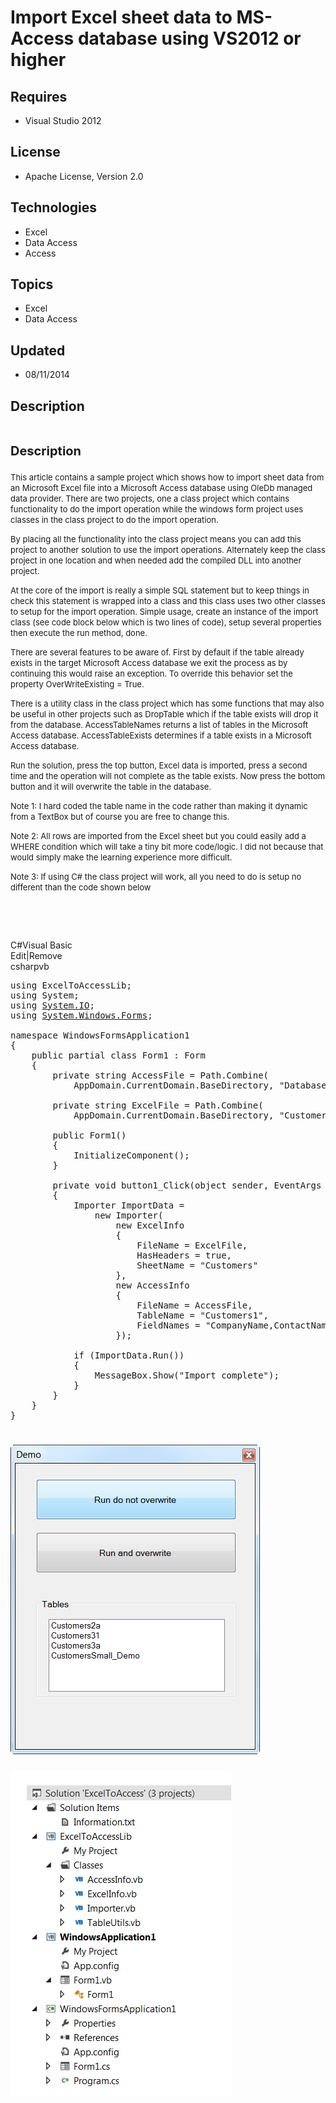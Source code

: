 # Import Excel sheet data to MS-Access database using VS2012 or higher
## Requires
- Visual Studio 2012
## License
- Apache License, Version 2.0
## Technologies
- Excel
- Data Access
- Access
## Topics
- Excel
- Data Access
## Updated
- 08/11/2014
## Description

<h1><span style="font-size:20px; font-weight:bold">Description</span></h1>
<p><span style="font-size:small">This article contains a sample project which shows how to import sheet data from an Microsoft Excel file into a Microsoft Access database using OleDb managed data provider. There are two projects, one a class project which contains
 functionality to do the import operation while the windows form project uses classes in the class project to do the import operation.</span></p>
<p><span style="font-size:small">By placing all the functionality into the class project means you can add this project to another solution to use the import operations. Alternately keep the class project in one location and when needed add the compiled DLL
 into another project.</span></p>
<p><span style="font-size:small">At the core of the import is really a simple SQL statement but to keep things in check this statement is wrapped into a class and this class uses two other classes to setup for the import operation. Simple usage, create an instance
 of the import class (see code block below which is two lines of code), setup several properties then execute the run method, done.</span></p>
<p><span style="font-size:small">There are several features to be aware of. First by default if the table already exists in the target Microsoft Access database we exit the process as by continuing this would raise an exception. To override this behavior set
 the property OverWriteExisting = True.</span></p>
<p><span style="font-size:small">There is a utility class in the class project which has some functions that may also be useful in other projects such as DropTable which if the table exists will drop it from the database. AccessTableNames returns a list of
 tables in the Microsoft Access database. AccessTableExists determines if a table exists in a Microsoft Access database.</span></p>
<p><span style="font-size:small">Run the solution, press the top button, Excel data is imported, press a second time and the operation will not complete as the table exists. Now press the bottom button and it will overwrite the table in the database.</span></p>
<p><span style="font-size:small">Note 1: I hard coded the table name in the code rather than making it dynamic from a TextBox but of course you are free to change this.</span></p>
<p><span style="font-size:small">Note 2: All rows are imported from the Excel sheet but you could easily add a WHERE condition which will take a tiny bit more code/logic. I did not because that would simply make the learning experience more difficult.</span></p>
<p><span style="font-size:small">Note 3: If using C#&nbsp;the class project&nbsp;will work, all you need to do is setup no different than the code shown below&nbsp;</span></p>
<p><em>&nbsp;&nbsp;&nbsp;</em></p>
<p>&nbsp;</p>
<div class="scriptcode">
<div class="pluginEditHolder" pluginCommand="mceScriptCode">
<div class="title"><span>C#</span><span>Visual Basic</span></div>
<div class="pluginLinkHolder"><span class="pluginEditHolderLink">Edit</span>|<span class="pluginRemoveHolderLink">Remove</span></div>
<span class="hidden">csharp</span><span class="hidden">vb</span>


<div class="preview">
<pre class="csharp"><span class="cs__keyword">using</span>&nbsp;ExcelToAccessLib;&nbsp;
<span class="cs__keyword">using</span>&nbsp;System;&nbsp;
<span class="cs__keyword">using</span>&nbsp;<a class="libraryLink" href="http://msdn.microsoft.com/en-US/library/System.IO.aspx" target="_blank" title="Auto generated link to System.IO">System.IO</a>;&nbsp;
<span class="cs__keyword">using</span>&nbsp;<a class="libraryLink" href="http://msdn.microsoft.com/en-US/library/System.Windows.Forms.aspx" target="_blank" title="Auto generated link to System.Windows.Forms">System.Windows.Forms</a>;&nbsp;
&nbsp;
<span class="cs__keyword">namespace</span>&nbsp;WindowsFormsApplication1&nbsp;
{&nbsp;
&nbsp;&nbsp;&nbsp;&nbsp;<span class="cs__keyword">public</span>&nbsp;partial&nbsp;<span class="cs__keyword">class</span>&nbsp;Form1&nbsp;:&nbsp;Form&nbsp;
&nbsp;&nbsp;&nbsp;&nbsp;{&nbsp;
&nbsp;&nbsp;&nbsp;&nbsp;&nbsp;&nbsp;&nbsp;&nbsp;<span class="cs__keyword">private</span>&nbsp;<span class="cs__keyword">string</span>&nbsp;AccessFile&nbsp;=&nbsp;Path.Combine(&nbsp;
&nbsp;&nbsp;&nbsp;&nbsp;&nbsp;&nbsp;&nbsp;&nbsp;&nbsp;&nbsp;&nbsp;&nbsp;AppDomain.CurrentDomain.BaseDirectory,&nbsp;<span class="cs__string">&quot;Database1.accdb&quot;</span>);&nbsp;
&nbsp;
&nbsp;&nbsp;&nbsp;&nbsp;&nbsp;&nbsp;&nbsp;&nbsp;<span class="cs__keyword">private</span>&nbsp;<span class="cs__keyword">string</span>&nbsp;ExcelFile&nbsp;=&nbsp;Path.Combine(&nbsp;
&nbsp;&nbsp;&nbsp;&nbsp;&nbsp;&nbsp;&nbsp;&nbsp;&nbsp;&nbsp;&nbsp;&nbsp;AppDomain.CurrentDomain.BaseDirectory,&nbsp;<span class="cs__string">&quot;Customers.xlsx&quot;</span>);&nbsp;
&nbsp;
&nbsp;&nbsp;&nbsp;&nbsp;&nbsp;&nbsp;&nbsp;&nbsp;<span class="cs__keyword">public</span>&nbsp;Form1()&nbsp;
&nbsp;&nbsp;&nbsp;&nbsp;&nbsp;&nbsp;&nbsp;&nbsp;{&nbsp;
&nbsp;&nbsp;&nbsp;&nbsp;&nbsp;&nbsp;&nbsp;&nbsp;&nbsp;&nbsp;&nbsp;&nbsp;InitializeComponent();&nbsp;
&nbsp;&nbsp;&nbsp;&nbsp;&nbsp;&nbsp;&nbsp;&nbsp;}&nbsp;
&nbsp;
&nbsp;&nbsp;&nbsp;&nbsp;&nbsp;&nbsp;&nbsp;&nbsp;<span class="cs__keyword">private</span>&nbsp;<span class="cs__keyword">void</span>&nbsp;button1_Click(<span class="cs__keyword">object</span>&nbsp;sender,&nbsp;EventArgs&nbsp;e)&nbsp;
&nbsp;&nbsp;&nbsp;&nbsp;&nbsp;&nbsp;&nbsp;&nbsp;{&nbsp;
&nbsp;&nbsp;&nbsp;&nbsp;&nbsp;&nbsp;&nbsp;&nbsp;&nbsp;&nbsp;&nbsp;&nbsp;Importer&nbsp;ImportData&nbsp;=&nbsp;
&nbsp;&nbsp;&nbsp;&nbsp;&nbsp;&nbsp;&nbsp;&nbsp;&nbsp;&nbsp;&nbsp;&nbsp;&nbsp;&nbsp;&nbsp;&nbsp;<span class="cs__keyword">new</span>&nbsp;Importer(&nbsp;
&nbsp;&nbsp;&nbsp;&nbsp;&nbsp;&nbsp;&nbsp;&nbsp;&nbsp;&nbsp;&nbsp;&nbsp;&nbsp;&nbsp;&nbsp;&nbsp;&nbsp;&nbsp;&nbsp;&nbsp;<span class="cs__keyword">new</span>&nbsp;ExcelInfo&nbsp;
&nbsp;&nbsp;&nbsp;&nbsp;&nbsp;&nbsp;&nbsp;&nbsp;&nbsp;&nbsp;&nbsp;&nbsp;&nbsp;&nbsp;&nbsp;&nbsp;&nbsp;&nbsp;&nbsp;&nbsp;{&nbsp;
&nbsp;&nbsp;&nbsp;&nbsp;&nbsp;&nbsp;&nbsp;&nbsp;&nbsp;&nbsp;&nbsp;&nbsp;&nbsp;&nbsp;&nbsp;&nbsp;&nbsp;&nbsp;&nbsp;&nbsp;&nbsp;&nbsp;&nbsp;&nbsp;FileName&nbsp;=&nbsp;ExcelFile,&nbsp;
&nbsp;&nbsp;&nbsp;&nbsp;&nbsp;&nbsp;&nbsp;&nbsp;&nbsp;&nbsp;&nbsp;&nbsp;&nbsp;&nbsp;&nbsp;&nbsp;&nbsp;&nbsp;&nbsp;&nbsp;&nbsp;&nbsp;&nbsp;&nbsp;HasHeaders&nbsp;=&nbsp;<span class="cs__keyword">true</span>,&nbsp;
&nbsp;&nbsp;&nbsp;&nbsp;&nbsp;&nbsp;&nbsp;&nbsp;&nbsp;&nbsp;&nbsp;&nbsp;&nbsp;&nbsp;&nbsp;&nbsp;&nbsp;&nbsp;&nbsp;&nbsp;&nbsp;&nbsp;&nbsp;&nbsp;SheetName&nbsp;=&nbsp;<span class="cs__string">&quot;Customers&quot;</span>&nbsp;
&nbsp;&nbsp;&nbsp;&nbsp;&nbsp;&nbsp;&nbsp;&nbsp;&nbsp;&nbsp;&nbsp;&nbsp;&nbsp;&nbsp;&nbsp;&nbsp;&nbsp;&nbsp;&nbsp;&nbsp;},&nbsp;
&nbsp;&nbsp;&nbsp;&nbsp;&nbsp;&nbsp;&nbsp;&nbsp;&nbsp;&nbsp;&nbsp;&nbsp;&nbsp;&nbsp;&nbsp;&nbsp;&nbsp;&nbsp;&nbsp;&nbsp;<span class="cs__keyword">new</span>&nbsp;AccessInfo&nbsp;
&nbsp;&nbsp;&nbsp;&nbsp;&nbsp;&nbsp;&nbsp;&nbsp;&nbsp;&nbsp;&nbsp;&nbsp;&nbsp;&nbsp;&nbsp;&nbsp;&nbsp;&nbsp;&nbsp;&nbsp;{&nbsp;
&nbsp;&nbsp;&nbsp;&nbsp;&nbsp;&nbsp;&nbsp;&nbsp;&nbsp;&nbsp;&nbsp;&nbsp;&nbsp;&nbsp;&nbsp;&nbsp;&nbsp;&nbsp;&nbsp;&nbsp;&nbsp;&nbsp;&nbsp;&nbsp;FileName&nbsp;=&nbsp;AccessFile,&nbsp;
&nbsp;&nbsp;&nbsp;&nbsp;&nbsp;&nbsp;&nbsp;&nbsp;&nbsp;&nbsp;&nbsp;&nbsp;&nbsp;&nbsp;&nbsp;&nbsp;&nbsp;&nbsp;&nbsp;&nbsp;&nbsp;&nbsp;&nbsp;&nbsp;TableName&nbsp;=&nbsp;<span class="cs__string">&quot;Customers1&quot;</span>,&nbsp;
&nbsp;&nbsp;&nbsp;&nbsp;&nbsp;&nbsp;&nbsp;&nbsp;&nbsp;&nbsp;&nbsp;&nbsp;&nbsp;&nbsp;&nbsp;&nbsp;&nbsp;&nbsp;&nbsp;&nbsp;&nbsp;&nbsp;&nbsp;&nbsp;FieldNames&nbsp;=&nbsp;<span class="cs__string">&quot;CompanyName,ContactName&quot;</span>&nbsp;
&nbsp;&nbsp;&nbsp;&nbsp;&nbsp;&nbsp;&nbsp;&nbsp;&nbsp;&nbsp;&nbsp;&nbsp;&nbsp;&nbsp;&nbsp;&nbsp;&nbsp;&nbsp;&nbsp;&nbsp;});&nbsp;
&nbsp;
&nbsp;&nbsp;&nbsp;&nbsp;&nbsp;&nbsp;&nbsp;&nbsp;&nbsp;&nbsp;&nbsp;&nbsp;<span class="cs__keyword">if</span>&nbsp;(ImportData.Run())&nbsp;
&nbsp;&nbsp;&nbsp;&nbsp;&nbsp;&nbsp;&nbsp;&nbsp;&nbsp;&nbsp;&nbsp;&nbsp;{&nbsp;
&nbsp;&nbsp;&nbsp;&nbsp;&nbsp;&nbsp;&nbsp;&nbsp;&nbsp;&nbsp;&nbsp;&nbsp;&nbsp;&nbsp;&nbsp;&nbsp;MessageBox.Show(<span class="cs__string">&quot;Import&nbsp;complete&quot;</span>);&nbsp;
&nbsp;&nbsp;&nbsp;&nbsp;&nbsp;&nbsp;&nbsp;&nbsp;&nbsp;&nbsp;&nbsp;&nbsp;}&nbsp;
&nbsp;&nbsp;&nbsp;&nbsp;&nbsp;&nbsp;&nbsp;&nbsp;}&nbsp;
&nbsp;&nbsp;&nbsp;&nbsp;}&nbsp;
}</pre>
</div>
</div>
</div>
<h1><span><img id="122558" src="122558-121212.png" alt="" width="399" height="495"></span></h1>
<p><img id="122559" src="122559-sol.png" alt="" width="353" height="519"></p>
<h1><em>&nbsp;</em></h1>
